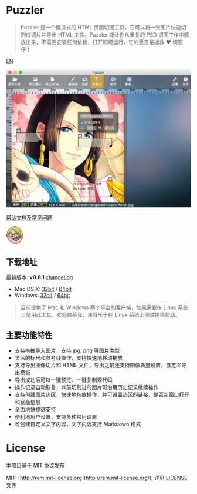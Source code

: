 Puzzler
==============

> Puzzler 是一个傻瓜式的 HTML 页面切图工具，它可以将一张图片快速切割成切片并导出 HTML 文件。Puzzler 能让你从重复的 PSD 切图工作中解放出来，不需要安装任何依赖，打开即可运行，它的愿景是拯救 ♥ 切图仔！

[EN](/README-EN.md)

<img src="docs/screenshot.png" width="700">

[帮助文档及常见问题](docs/HELP.md)

![puzzler](src/img/logo.png)

## 下载地址

最新版本: **v0.8.1** [changeLog](docs/CHANGELOG.md)

- Mac OS X: [32bit](http://pan.baidu.com/s/1mgMZFVq) / [64bit](http://pan.baidu.com/s/1gdwL1JX)
- Windows: [32bit](http://pan.baidu.com/s/1dDBIGmd) / [64bit](http://pan.baidu.com/s/1gdAsAd1)

> 目前提供了 Mac 和 Windows 两个平台的客户端，如果需要在 Linux 系统上使用此工具，欢迎联系我，我将乐于在 Linux 系统上测试提供帮助。

## 主要功能特性

- 支持拖拽导入图片，支持 jpg, png 等图片类型
- 灵活的标尺和参考线操作，支持快速地移动拖放
- 支持导出图像切片和 HTML 文件，导出之前还支持图像质量设置，自定义导出模板
- 导出成功后可以一键预览、一键复制源代码
- 操作记录自动恢复，以前切割过的图片可沿用历史记录继续操作
- 支持创建图片热区，快速地拖放操作，并可设置热区的链接、是否新窗口打开和宽高信息
- 全面地快捷键支持
- 便利地用户设置，支持多种常用设置
- 可创建自定义文字内容，文字内容支持 Markdown 格式

# License
本项目基于 MIT 协议发布

MIT: [http://rem.mit-license.org](http://rem.mit-license.org/), 详见 [LICENSE](/LICENSE) 文件
